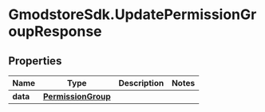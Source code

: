 # GmodstoreSdk.UpdatePermissionGroupResponse

## Properties

Name | Type | Description | Notes
------------ | ------------- | ------------- | -------------
**data** | [**PermissionGroup**](PermissionGroup.md) |  | 


